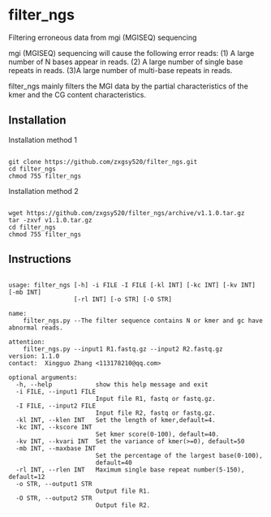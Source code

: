 # filter_ngs
Filtering erroneous data from mgi (MGISEQ) sequencing

mgi (MGISEQ) sequencing will cause the following error reads:
(1) A large number of N bases appear in reads.
(2) A large number of single base repeats in reads.
(3)A large number of multi-base repeats in reads.

filter_ngs mainly filters the MGI data by the partial characteristics of the kmer and the CG content characteristics.

## Installation
Installation method 1
<pre><code>
git clone https://github.com/zxgsy520/filter_ngs.git
cd filter_ngs
chmod 755 filter_ngs
</code></pre>

Installation method 2
<pre><code>
wget https://github.com/zxgsy520/filter_ngs/archive/v1.1.0.tar.gz
tar -zxvf v1.1.0.tar.gz
cd filter_ngs
chmod 755 filter_ngs
</code></pre>

## Instructions
<pre><code>
usage: filter_ngs [-h] -i FILE -I FILE [-kl INT] [-kc INT] [-kv INT] [-mb INT]
                  [-rl INT] [-o STR] [-O STR]

name:
    filter_ngs.py --The filter sequence contains N or kmer and gc have abnormal reads.

attention:
    filter_ngs.py --input1 R1.fastq.gz --input2 R2.fastq.gz
version: 1.1.0
contact:  Xingguo Zhang <113178210@qq.com>    

optional arguments:
  -h, --help            show this help message and exit
  -i FILE, --input1 FILE
                        Input file R1, fastq or fastq.gz.
  -I FILE, --input2 FILE
                        Input file R2, fastq or fastq.gz.
  -kl INT, --klen INT   Set the length of kmer,default=4.
  -kc INT, --kscore INT
                        Set kmer score(0-100), default=40.
  -kv INT, --kvari INT  Set the variance of kmer(>=0), default=50
  -mb INT, --maxbase INT
                        Set the percentage of the largest base(0-100),
                        default=40
  -rl INT, --rlen INT   Maximum single base repeat number(5-150), default=12
  -o STR, --output1 STR
                        Output file R1.
  -O STR, --output2 STR
                        Output file R2.
 </code></pre>


